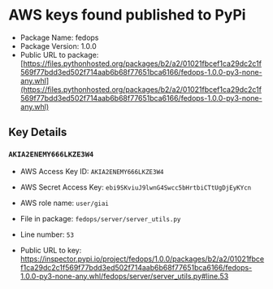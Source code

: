 # AWS keys found published to PyPi

* Package Name: fedops
* Package Version: 1.0.0
* Public URL to package: [https://files.pythonhosted.org/packages/b2/a2/01021fbcef1ca29dc2c1f569f77bdd3ed502f714aab6b68f77651bca6166/fedops-1.0.0-py3-none-any.whl](https://files.pythonhosted.org/packages/b2/a2/01021fbcef1ca29dc2c1f569f77bdd3ed502f714aab6b68f77651bca6166/fedops-1.0.0-py3-none-any.whl)

## Key Details

### `AKIA2ENEMY666LKZE3W4`

* AWS Access Key ID: `AKIA2ENEMY666LKZE3W4`
* AWS Secret Access Key: `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` 
* AWS role name: `user/giai`
* File in package: `fedops/server/server_utils.py`
* Line number: `53`

* Public URL to key: https://inspector.pypi.io/project/fedops/1.0.0/packages/b2/a2/01021fbcef1ca29dc2c1f569f77bdd3ed502f714aab6b68f77651bca6166/fedops-1.0.0-py3-none-any.whl/fedops/server/server_utils.py#line.53


